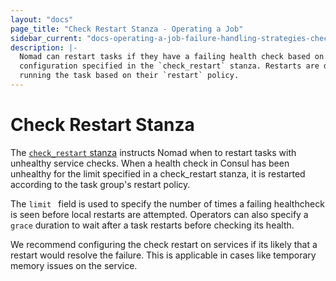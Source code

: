 ```yaml
---
layout: "docs"
page_title: "Check Restart Stanza - Operating a Job"
sidebar_current: "docs-operating-a-job-failure-handling-strategies-check-restart"
description: |-
  Nomad can restart tasks if they have a failing health check based on
  configuration specified in the `check_restart` stanza. Restarts are done locally on the node
  running the task based on their `restart` policy.
---
```


# Check Restart Stanza

The [`check_restart` stanza][check restart] instructs Nomad when to restart tasks with unhealthy service checks.
When a health check in Consul has been unhealthy for the limit specified in a check_restart stanza,
it is restarted according to the task group's restart policy.

The `limit ` field is used to specify the number of times a failing healthcheck is seen before local restarts are attempted.
Operators can also specify a `grace` duration to wait after a task restarts before checking its health.

We recommend configuring the check restart on services if its likely that a restart would resolve the failure. This
is applicable in cases like temporary memory issues on the service.

[check restart]: /docs/job-specification/check_restart.html "Nomad check restart Stanza"